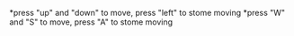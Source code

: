 *press "up" and "down" to move, press "left" to stome moving
*press "W" and "S" to move, press "A" to stome moving
